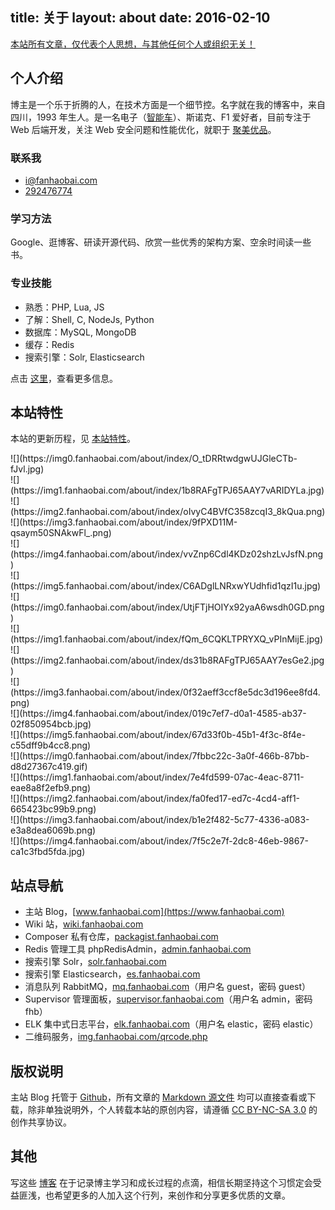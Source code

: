 title: 关于
layout: about
date: 2016-02-10
---
[本站所有文章，仅代表个人思想，与其他任何个人或组织无关！]()

## 个人介绍

博主是一个乐于折腾的人，在技术方面是一个细节控。名字就在我的博客中，来自四川，1993 年生人。是一名电子（[智能车](https://www.fanhaobai.com/project)）、斯诺克、F1 爱好者，目前专注于 Web 后端开发，关注 Web 安全问题和性能优化，就职于 [聚美优品](http://www.jumei.com)。

### 联系我

* <i class="fa fa-envelope"></i> [i@fanhaobai.com](mailto:i@fanhaobai.com)
* <i class="fa fa-qq"></i> [292476774]()

### 学习方法

Google、逛博客、研读开源代码、欣赏一些优秀的架构方案、空余时间读一些书。

### 专业技能

* 熟悉：PHP, Lua, JS
* 了解：Shell, C, NodeJs, Python
* 数据库：MySQL, MongoDB
* 缓存：Redis
* 搜索引擎：Solr, Elasticsearch

点击 [这里](/project/)，查看更多信息。

## 本站特性

本站的更新历程，见 [本站特性](https://www.fanhaobai.com/about-site/)。

<div class="row"><div class="col m3 s4">![](https://img0.fanhaobai.com/about/index/O_tDRRtwdgwUJGleCTb-fJvl.jpg)</div><div class="col m3 s4">![](https://img1.fanhaobai.com/about/index/1b8RAFgTPJ65AAY7vARIDYLa.jpg)</div><div class="col m3 s4">![](https://img2.fanhaobai.com/about/index/oIvyC4BVfC358zcqI3_8kQua.png)</div><div class="col m3 s4">![](https://img3.fanhaobai.com/about/index/9fPXD11M-qsaym50SNAkwFl_.png)</div><div class="col m3 s4">![](https://img4.fanhaobai.com/about/index/vvZnp6Cdl4KDz02shzLvJsfN.png)</div><div class="col m3 s4">![](https://img5.fanhaobai.com/about/index/C6ADglLNRxwYUdhfid1qzI1u.jpg)</div><div class="col m3 s4">![](https://img0.fanhaobai.com/about/index/UtjFTjHOIYx92yaA6wsdh0GD.png)</div><div class="col m3 s4">![](https://img1.fanhaobai.com/about/index/fQm_6CQKLTPRYXQ_vPInMijE.jpg)</div><div class="col m3 s4">![](https://img2.fanhaobai.com/about/index/ds31b8RAFgTPJ65AAY7esGe2.jpg)</div><div class="col m3 s4">![](https://img3.fanhaobai.com/about/index/0f32aeff3ccf8e5dc3d196ee8fd4.png)</div><div class="col m3 s4">![](https://img4.fanhaobai.com/about/index/019c7ef7-d0a1-4585-ab37-02f850954bcb.jpg)</div><div class="col m3 s4">![](https://img5.fanhaobai.com/about/index/67d33f0b-45b1-4f3c-8f4e-c55dff9b4cc8.png)</div><div class="col m3 s4">![](https://img0.fanhaobai.com/about/index/7fbbc22c-3a0f-466b-87bb-d8d27367c419.gif)</div><div class="col m3 s4">![](https://img1.fanhaobai.com/about/index/7e4fd599-07ac-4eac-8711-eae8a8f2efb9.png)</div><div class="col m3 s4">![](https://img2.fanhaobai.com/about/index/fa0fed17-ed7c-4cd4-aff1-665423bc99b9.png)</div><div class="col m3 s4">![](https://img3.fanhaobai.com/about/index/b1e2f482-5c77-4336-a083-e3a8dea6069b.png)</div><div class="col m3 s4">![](https://img4.fanhaobai.com/about/index/7f5c2e7f-2dc8-46eb-9867-ca1c3fbd5fda.jpg)</div></div>

## 站点导航

* 主站 Blog，[www.fanhaobai.com](https://www.fanhaobai.com)
* Wiki 站，[wiki.fanhaobai.com](https://wiki.fanhaobai.com)
* Composer 私有仓库，[packagist.fanhaobai.com](http://packagist.fanhaobai.com)
* Redis 管理工具 phpRedisAdmin，[admin.fanhaobai.com](https://admin.fanhaobai.com)
* 搜索引擎 Solr，[solr.fanhaobai.com](http://solr.fanhaobai.com)
* 搜索引擎 Elasticsearch，[es.fanhaobai.com](http://es.fanhaobai.com)
* 消息队列 RabbitMQ，[mq.fanhaobai.com](http://mq.fanhaobai.com)（用户名 guest，密码 guest）
* Supervisor 管理面板，[supervisor.fanhaobai.com](http://supervisor.fanhaobai.com)（用户名 admin，密码 fhb）
* ELK 集中式日志平台，[elk.fanhaobai.com](http://elk.fanhaobai.com)（用户名 elastic，密码 elastic）
* 二维码服务，[img.fanhaobai.com/qrcode.php](https://img5.fanhaobai.com/qrcode.php?url=https://www.fanhaobai.com)

## 版权说明

主站 Blog 托管于 [Github](https://github.com/fan-haobai/blog)，所有文章的 [Markdown 源文件](https://github.com/fan-haobai/blog/tree/master/_posts) 均可以直接查看或下载，除非单独说明外，个人转载本站的原创内容，请遵循 [CC BY-NC-SA 3.0](http://creativecommons.org/licenses/by-nc-sa/3.0/deed.zh) 的创作共享协议。

## 其他

写这些 [博客](https://www.fanhaobai.com/archives/) 在于记录博主学习和成长过程的点滴，相信长期坚持这个习惯定会受益匪浅，也希望更多的人加入这个行列，来创作和分享更多优质的文章。
